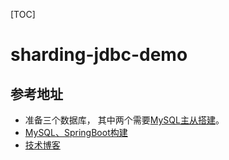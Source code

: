 [TOC]

# sharding-jdbc-demo


## 参考地址
- 准备三个数据库， 其中两个需要[MySQL主从搭建](https://blog.eddilee.cn/archives/linux%E6%90%AD%E5%BB%BAmysql%E4%B8%BB%E4%BB%8E)。
- [MySQL、SpringBoot构建](https://blog.eddilee.cn/archives/shardingjdbc%E5%88%86%E7%89%87%E7%AD%96%E7%95%A5)
- [技术博客](https://blog.eddilee.cn/)